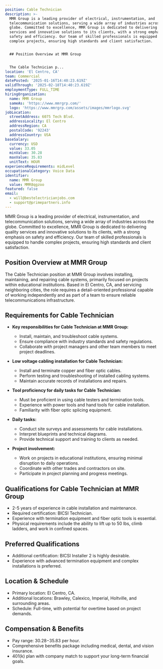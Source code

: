 ```yaml
---
position: Cable Technician
description: >-
  MMR Group is a leading provider of electrical, instrumentation, and
  telecommunication solutions, serving a wide array of industries across the
  globe. Committed to excellence, MMR Group is dedicated to delivering quality
  services and innovative solutions to its clients, with a strong emphasis on
  safety and efficiency. Our team of skilled professionals is equipped to handle
  complex projects, ensuring high standards and client satisfaction.


  ## Position Overview at MMR Group


  The Cable Technician p...
location: 'El Centro, CA'
team: Commercial
datePosted: '2025-01-16T14:40:23.619Z'
validThrough: '2025-02-18T14:40:23.619Z'
employmentType: FULL_TIME
hiringOrganization:
  name: MMR Group
  sameAs: 'https://www.mmrgrp.com/'
  logo: 'https://www.mmrgrp.com/assets/images/mmrlogo.svg'
jobLocation:
  streetAddress: 6075 Tech Blvd.
  addressLocality: El Centro
  addressRegion: CA
  postalCode: '92243'
  addressCountry: USA
baseSalary:
  currency: USD
  value: 33.05
  minValue: 30.28
  maxValue: 35.83
  unitText: HOUR
experienceRequirements: midLevel
occupationalCategory: Voice Data
identifier:
  name: MMR Group
  value: MMR8qgzoo
featured: false
email:
  - will@bestelectricianjobs.com
  - support@primepartners.info
---
```




MMR Group is a leading provider of electrical, instrumentation, and telecommunication solutions, serving a wide array of industries across the globe. Committed to excellence, MMR Group is dedicated to delivering quality services and innovative solutions to its clients, with a strong emphasis on safety and efficiency. Our team of skilled professionals is equipped to handle complex projects, ensuring high standards and client satisfaction.

## Position Overview at MMR Group

The Cable Technician position at MMR Group involves installing, maintaining, and repairing cable systems, primarily focused on projects within educational institutions. Based in El Centro, CA, and servicing neighboring cities, the role requires a detail-oriented professional capable of working independently and as part of a team to ensure reliable telecommunications infrastructure.

## Requirements for Cable Technician

- **Key responsibilities for Cable Technician at MMR Group:**
  - Install, maintain, and troubleshoot cable systems.
  - Ensure compliance with industry standards and safety regulations.
  - Collaborate with project managers and other team members to meet project deadlines.

- **Low voltage cabling installation for Cable Technician:**
  - Install and terminate copper and fiber optic cables.
  - Perform testing and troubleshooting of installed cabling systems.
  - Maintain accurate records of installations and repairs.

- **Tool proficiency for daily tasks for Cable Technician:**
  - Must be proficient in using cable testers and termination tools.
  - Experience with power tools and hand tools for cable installation.
  - Familiarity with fiber optic splicing equipment.

- **Daily tasks:**
  - Conduct site surveys and assessments for cable installations.
  - Interpret blueprints and technical diagrams.
  - Provide technical support and training to clients as needed.

- **Project involvement:**
  - Work on projects in educational institutions, ensuring minimal disruption to daily operations.
  - Coordinate with other trades and contractors on site.
  - Participate in project planning and progress meetings.

## Qualifications for Cable Technician at MMR Group

- 2-5 years of experience in cable installation and maintenance.
- Required certification: BICSI Technician.
- Experience with termination equipment and fiber optic tools is essential.
- Physical requirements include the ability to lift up to 50 lbs, climb ladders, and work in confined spaces.

## Preferred Qualifications

- Additional certification: BICSI Installer 2 is highly desirable.
- Experience with advanced termination equipment and complex installations is preferred.

## Location & Schedule

- Primary location: El Centro, CA.
- Additional locations: Brawley, Calexico, Imperial, Holtville, and surrounding areas.
- Schedule: Full-time, with potential for overtime based on project demands.

## Compensation & Benefits

- Pay range: $30.28-$35.83 per hour.
- Comprehensive benefits package including medical, dental, and vision insurance.
- 401(k) plan with company match to support your long-term financial goals.
